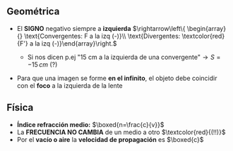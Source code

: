 
## Geométrica

- El **SIGNO** negativo siempre a **izquierda** $\rightarrow\left\{ \begin{array}{} \text{Convergentes: F a la izq (-)}\\ \text{Divergentes: \textcolor{red}{F'} a la izq (-)}\end{array}\right.$ 
	- Si nos dicen p.ej "15 cm a la izquierda de una convergente"$\rightarrow S=-15 \, cm$ (?)

- Para que una imagen se forme **en el infinito**, el objeto debe coincidir con el **foco** a la izquierda de la lente


## Física

- **Índice refracción medio:** $\boxed{n=\frac{c}{v}}$
- La **FRECUENCIA NO CAMBIA** de un medio a otro $\textcolor{red}{(!!)}$
- Por el **vacío o aire** la **velocidad de propagación** es $\boxed{c}$